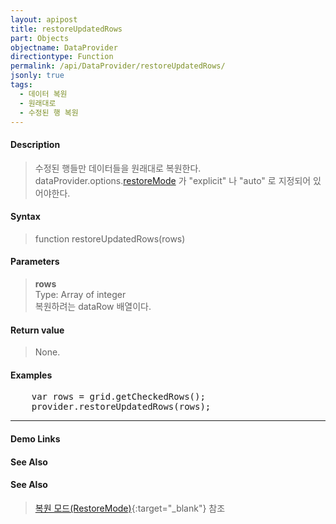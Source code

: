 ```yaml
---
layout: apipost
title: restoreUpdatedRows
part: Objects
objectname: DataProvider
directiontype: Function
permalink: /api/DataProvider/restoreUpdatedRows/
jsonly: true
tags:
  - 데이터 복원
  - 원래대로
  - 수정된 행 복원
---
```



#### Description

> 수정된 행들만 데이터들을 원래대로 복원한다.  
> dataProvider.options.[restoreMode](/api/types/RestoreMode/)  가 "explicit" 나 "auto" 로 지정되어 있어야한다.  

#### Syntax

> function restoreUpdatedRows(rows)

#### Parameters

> **rows**  
> Type: Array of integer  
> 복원하려는 dataRow 배열이다.  

#### Return value

> None.

#### Examples 

<pre class="prettyprint">
    var rows = grid.getCheckedRows();
    provider.restoreUpdatedRows(rows);
</pre>

---

#### Demo Links
#### See Also

#### See Also

> [복원 모드(RestoreMode)](http://help.realgrid.com/tutorial/c6/){:target="_blank"} 참조 